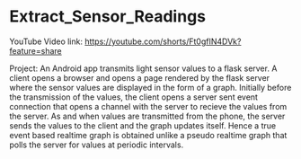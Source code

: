 # Extract_Sensor_Readings

YouTube Video link: https://youtube.com/shorts/Ft0gfIN4DVk?feature=share

Project: An Android app transmits light sensor values to a flask server. A client opens a browser and opens a page rendered by the flask server where the sensor values are displayed in the form of a graph. Initially before the transmission of the values, the client opens a server sent event connection that opens a channel with the server to recieve the values from the server. As and when values are transmitted from the phone, the server sends the values to the client and the graph updates itself. Hence a true event based realtime graph is obtained unlike a pseudo realtime graph that polls the server for values at periodic intervals.



